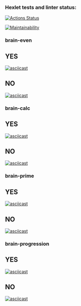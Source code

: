 ### Hexlet tests and linter status:
[![Actions Status](https://github.com/Totoshk0/frontend-project-44/actions/workflows/hexlet-check.yml/badge.svg)](https://github.com/Totoshk0/frontend-project-44/actions)

[![Maintainability](https://api.codeclimate.com/v1/badges/583c249bc0e6e3ea0fd9/maintainability)](https://codeclimate.com/github/Totoshk0/frontend-project-44/maintainability)

### brain-even
## YES
[![asciicast](https://asciinema.org/a/k9s7eeApu6cqPKfJkK3nppLnN.svg)](https://asciinema.org/a/k9s7eeApu6cqPKfJkK3nppLnN)

## NO
[![asciicast](https://asciinema.org/a/1rv0tz4hA2OqrraO9iv9VMxV3.svg)](https://asciinema.org/a/1rv0tz4hA2OqrraO9iv9VMxV3)

### brain-calc
## YES
[![asciicast](https://asciinema.org/a/CIYFbpCfCwpd4UL6cfH6OgqKA.svg)](https://asciinema.org/a/CIYFbpCfCwpd4UL6cfH6OgqKA)

## NO
[![asciicast](https://asciinema.org/a/8zOHi9Ue1pnzYPhaHAuLqUv85.svg)](https://asciinema.org/a/8zOHi9Ue1pnzYPhaHAuLqUv85)

### brain-prime
## YES
[![asciicast](https://asciinema.org/a/V4Wd2BFgFWWICgNaydL6tr6sM.svg)](https://asciinema.org/a/V4Wd2BFgFWWICgNaydL6tr6sM.svg)

## NO
[![asciicast](https://asciinema.org/a/ZFjWLPnt71H4BIjL6fuJnvjb1.svg)](https://asciinema.org/a/ZFjWLPnt71H4BIjL6fuJnvjb1.svg)

### brain-progression
## YES
[![asciicast](https://asciinema.org/a/3nnY7sjvzXhlyQE5B8QcwRBBl.svg)](https://asciinema.org/a/3nnY7sjvzXhlyQE5B8QcwRBBl.svg)

## NO
[![asciicast](https://asciinema.org/a/tfBdC8TPCoDMKgibQg2goyMHO.svg)](https://asciinema.org/a/tfBdC8TPCoDMKgibQg2goyMHO.svg)
